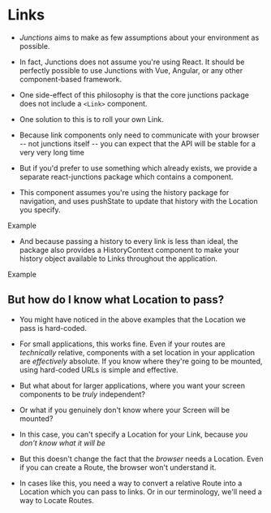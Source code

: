 # Links

- *Junctions* aims to make as few assumptions about your environment as possible.
- In fact, Junctions does not assume you're using React. It should be perfectly possible to use Junctions with Vue, Angular, or any other component-based framework.
- One side-effect of this philosophy is that the core junctions package does not include a `<Link>` component.

- One solution to this is to roll your own Link.
- Because link components only need to communicate with your browser -- not junctions itself -- you can expect that the API will be stable for a very very long time

- But if you'd prefer to use something which already exists, we provide a separate react-junctions package which contains a <Link> component.
- This component assumes you're using the history package for navigation, and uses pushState to update that history with the Location you specify.

Example

- And because passing a history to every link is less than ideal, the package also provides a HistoryContext component to make your history object available to Links throughout the application.

Example

## But how do I know what Location to pass?

- You might have noticed in the above examples that the Location we pass is hard-coded.
- For small applications, this works fine. Even if your routes are *technically* relative, components with a set location in your application are *effectively* absolute. If you know where they're going to be mounted, using hard-coded URLs is simple and effective.

- But what about for larger applications, where you want your screen components to be *truly* independent?
- Or what if you genuinely don't know where your Screen will be mounted?
- In this case, you can't specify a Location for your Link, because *you don't know what it will be*
- But this doesn't change the fact that the *browser* needs a Location. Even if you can create a Route, the browser won't understand it.
- In cases like this, you need a way to convert a relative Route into a Location which you can pass to links. Or in our terminology, we'll need a way to Locate Routes.
